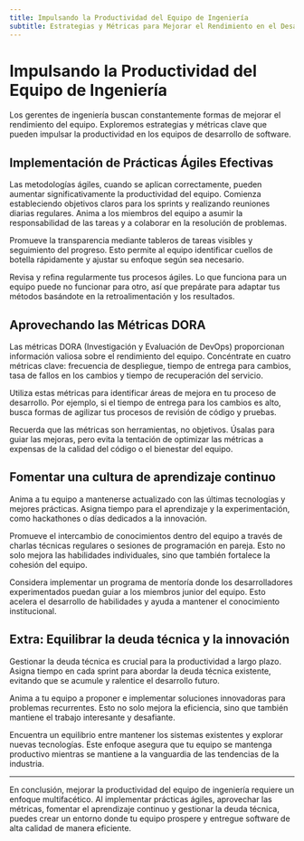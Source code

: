 ```yaml
---
title: Impulsando la Productividad del Equipo de Ingeniería
subtitle: Estrategias y Métricas para Mejorar el Rendimiento en el Desarrollo de Software
---
```


# Impulsando la Productividad del Equipo de Ingeniería

Los gerentes de ingeniería buscan constantemente formas de mejorar el rendimiento del equipo. Exploremos estrategias y métricas clave que pueden impulsar la productividad en los equipos de desarrollo de software.

## Implementación de Prácticas Ágiles Efectivas

Las metodologías ágiles, cuando se aplican correctamente, pueden aumentar significativamente la productividad del equipo. Comienza estableciendo objetivos claros para los sprints y realizando reuniones diarias regulares. Anima a los miembros del equipo a asumir la responsabilidad de las tareas y a colaborar en la resolución de problemas.

Promueve la transparencia mediante tableros de tareas visibles y seguimiento del progreso. Esto permite al equipo identificar cuellos de botella rápidamente y ajustar su enfoque según sea necesario.

Revisa y refina regularmente tus procesos ágiles. Lo que funciona para un equipo puede no funcionar para otro, así que prepárate para adaptar tus métodos basándote en la retroalimentación y los resultados.

## Aprovechando las Métricas DORA

Las métricas DORA (Investigación y Evaluación de DevOps) proporcionan información valiosa sobre el rendimiento del equipo. Concéntrate en cuatro métricas clave: frecuencia de despliegue, tiempo de entrega para cambios, tasa de fallos en los cambios y tiempo de recuperación del servicio.

Utiliza estas métricas para identificar áreas de mejora en tu proceso de desarrollo. Por ejemplo, si el tiempo de entrega para los cambios es alto, busca formas de agilizar tus procesos de revisión de código y pruebas.

Recuerda que las métricas son herramientas, no objetivos. Úsalas para guiar las mejoras, pero evita la tentación de optimizar las métricas a expensas de la calidad del código o el bienestar del equipo.

## Fomentar una cultura de aprendizaje continuo

Anima a tu equipo a mantenerse actualizado con las últimas tecnologías y mejores prácticas. Asigna tiempo para el aprendizaje y la experimentación, como hackathones o días dedicados a la innovación.

Promueve el intercambio de conocimientos dentro del equipo a través de charlas técnicas regulares o sesiones de programación en pareja. Esto no solo mejora las habilidades individuales, sino que también fortalece la cohesión del equipo.

Considera implementar un programa de mentoría donde los desarrolladores experimentados puedan guiar a los miembros junior del equipo. Esto acelera el desarrollo de habilidades y ayuda a mantener el conocimiento institucional.

## Extra: Equilibrar la deuda técnica y la innovación

Gestionar la deuda técnica es crucial para la productividad a largo plazo. Asigna tiempo en cada sprint para abordar la deuda técnica existente, evitando que se acumule y ralentice el desarrollo futuro.

Anima a tu equipo a proponer e implementar soluciones innovadoras para problemas recurrentes. Esto no solo mejora la eficiencia, sino que también mantiene el trabajo interesante y desafiante.

Encuentra un equilibrio entre mantener los sistemas existentes y explorar nuevas tecnologías. Este enfoque asegura que tu equipo se mantenga productivo mientras se mantiene a la vanguardia de las tendencias de la industria.

---

En conclusión, mejorar la productividad del equipo de ingeniería requiere un enfoque multifacético. Al implementar prácticas ágiles, aprovechar las métricas, fomentar el aprendizaje continuo y gestionar la deuda técnica, puedes crear un entorno donde tu equipo prospere y entregue software de alta calidad de manera eficiente.
